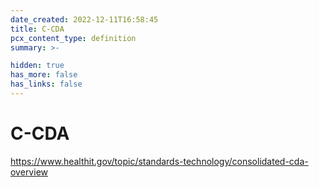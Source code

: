 ```yaml
---
date_created: 2022-12-11T16:58:45
title: C-CDA
pcx_content_type: definition
summary: >-

hidden: true
has_more: false
has_links: false
---
```


# C-CDA

https://www.healthit.gov/topic/standards-technology/consolidated-cda-overview
